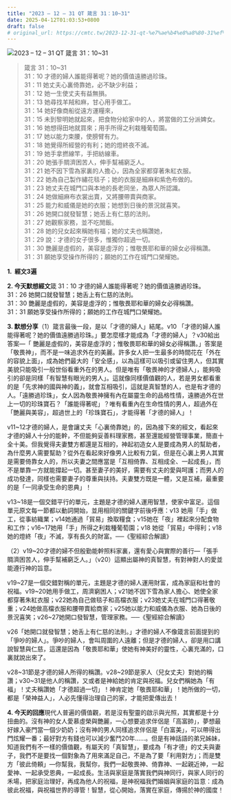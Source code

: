 ```yaml
---
title: "2023 – 12 – 31 QT 箴言 31：10~31"
date: 2025-04-12T01:03:53+0800
draft: false
# original_url: https://cmtc.tw/2023-12-31-qt-%e7%ae%b4%e8%a8%80-31%ef%bc%9a1031
---
```


![2023 – 12 – 31 QT 箴言 31：10~31](/images/qt.jpg  "2023 – 12 – 31 QT 箴言 31：10~31")

> 箴言 31：10~31  
> 31：10 才德的婦人誰能得著呢？她的價值遠勝過珍珠。  
> 31：11 她丈夫心裏倚靠她，必不缺少利益；  
> 31：12 她一生使丈夫有益無損。  
> 31：13 她尋找羊羢和麻，甘心用手做工。  
> 31：14 她好像商船從遠方運糧來，  
> 31：15 未到黎明她就起來，把食物分給家中的人，將當做的工分派婢女。  
> 31：16 她想得田地就買來；用手所得之利栽種葡萄園。  
> 31：17 她以能力束腰，使膀臂有力。  
> 31：18 她覺得所經營的有利；她的燈終夜不滅。  
> 31：19 她手拿撚線竿，手把紡線車。  
> 31：20 她張手賙濟困苦人，伸手幫補窮乏人。  
> 31：21 她不因下雪為家裏的人擔心，因為全家都穿著朱紅衣服。  
> 31：22 她為自己製作繡花毯子；她的衣服是細麻和紫色布做的。  
> 31：23 她丈夫在城門口與本地的長老同坐，為眾人所認識。  
> 31：24 她做細麻布衣裳出賣，又將腰帶賣與商家。  
> 31：25 能力和威儀是她的衣服；她想到日後的景況就喜笑。  
> 31：26 她開口就發智慧；她舌上有仁慈的法則。  
> 31：27 她觀察家務，並不吃閒飯。  
> 31：28 她的兒女起來稱她有福；她的丈夫也稱讚她，  
> 31：29 說：才德的女子很多，惟獨你超過一切。  
> 31：30 艷麗是虛假的，美容是虛浮的；惟敬畏耶和華的婦女必得稱讚。  
> 31：31 願她享受操作所得的；願她的工作在城門口榮耀她。

**1.  經文3遍**

**2. 今天默想經文**箴 31：10 才德的婦人誰能得著呢？她的價值遠勝過珍珠。  
31：26 她開口就發智慧；她舌上有仁慈的法則。  
31：30 艷麗是虛假的，美容是虛浮的；惟敬畏耶和華的婦女必得稱讚。  
31：31 願她享受操作所得的；願她的工作在城門口榮耀她。

**3. 默想分享**（1）箴言最後一段，是以「才德的婦人」結尾。v10 「才德的婦人誰能得著呢？她的價值遠勝過珍珠。」要怎麼樣才能成為「才德的婦人」？v30給出答案—「 艷麗是虛假的，美容是虛浮的；惟敬畏耶和華的婦女必得稱讚。」答案是「敬畏神」，而不是一味追求外在的美麗。許多女人把一生最多的時間花在「外在的容貌上面」，成為她們最大的「安全感」，以為這樣可以吸引或留住男人，但其實美貌只能吸引一般世俗看重外在的男人。但是唯有「敬畏神的才德婦人」，能夠吸引的卻是同樣「有智慧有眼光的男人」。這就像同樣價值觀的人，若是男女都看重的是「先求神的國與神的義」，就會互相吸引，這就是真智慧的人，也是有才德的人。「遠勝過珍珠」，女人因為敬畏神擁有內在屬靈生命的品格性情，遠勝過外在世上一切的珍珠寶石？「誰能得著呢」？唯有看重內在生命性情的男人，超過外在「艷麗與美容」，超過世上的「珍珠寶石」，才能得著「才德的婦人」！

v11~12才德的婦人，是會讓丈夫「心裏倚靠她」的，因為接下來的經文，看起來才德的婦人十分的能幹，不但能夠妥善料理家務，甚至還能經營管理事業，簡直十全十美。但我覺得夫妻雙方都還是互相的，神起初造女人是要成為男人的幫助者，為什麼男人需要幫助？從外在看起來好像男人比較有力氣，但是在心裏上男人其實是需要倚靠女人的，所以夫妻之間應當是「互相倚靠、互相成全、一起成長」，而不是單靠一方就能撐起一切。甚至妻子的美好，需要有丈夫的愛與呵護；而男人的成功發達，同樣也需要妻子的尊重與扶持。夫妻雙方既是一體，又是互補，最重要的是「一同承受生命的恩典」！

v13~18是一個交錯平行的單元，主題是才德的婦人運用智慧，使家中富足。這個單元原文每一節都以動詞開始，並用相同的關鍵字前後呼應：v13 她用「手」做工，從事紡織業；v14她通過「貿易」換取糧食；v15她在「夜」裡起來分配食物和工作；v16~17她用「手」所得之利栽種葡萄園；v18 她從「貿易」中得利；v18她的燈終「夜」不滅，享有長久的財富。──《聖經綜合解讀》

（2）v19~20才德的婦不但殷勤能幹照料家裏，還有愛心與實際的善行—「張手賙濟困苦人，伸手幫補窮乏人。」（v20）這顯出屬神的真智慧，有對神對人的愛並能遵行神的旨意。

v19~27是一個交錯對稱的單元，主題是才德的婦人運用財富，成為家庭和社會的祝福。v19~20她用手做工，周濟窮困人；v21她不因下雪為家人擔心、她使全家都穿著朱紅衣服；v22她為自己做毯子和高檔衣服；v23她丈夫在城門口得著敬重；v24她做高檔衣服和腰帶賣給商家；v25她以能力和威儀為衣服、她為日後的景況喜笑；v26~27她開口發智慧，管理家務。──《聖經綜合解讀》

v26「她開口就發智慧；她舌上有仁慈的法則。」才德的婦人不像箴言前面提到的「爭吵的婦人」。爭吵的婦人，會叫周圍的人遠離；但是才德的婦人，卻是用口講說智慧與仁慈，這還是因為「敬畏耶和華」使她有神美好的靈性，心裏充滿的，口裏就說出來了。

v28~31節是才德的婦人所得的稱讚。v28~29節是家人（兒女丈夫）對她的稱讚；v30~31是他人的稱讚，又或者是神給她的肯定與祝福。兒女們稱她為「有福」！丈夫稱讚她「才德超過一切」！神肯定她「敬畏耶和華」！她所做的一切，都是「榮神益人」，人必先懂得治理自己的家，才能把愛傳出去！

**4. 今天的回應**現代人普遍的價值觀，若是沒有聖靈的啟示與光照，其實都是十分扭曲的。沒有神的女人愛慕虛榮與艷麗，一心想要追求伴侶是「高富帥」，夢想最好嫁入豪門當一個少奶奶；沒有神的男人同樣追求伴侶是「白富美」，可以帶得出門炫耀一番；最好對方有錢也可以減少奮鬥20年……。但是有神話語的弟兄姊妹，知道我們有不一樣的價值觀，有屬天的「真智慧」，要成為「有才德」的丈夫與妻子，我們不是要找一個對象為了用來滿足自己，不是為了要「利用對方」；而是雙方「彼此倚頼」—你幫我，我幫你，我們一起敬畏神、倚靠神、一起親近神，一起愛神、一起承受恩典，一起成長。生活與家庭是落實我們與神同行，與家人同行的禾場，把家庭治理好，再成為他人的祝福，是神祝福我們婚姻與家庭的旨意：成為彼此祝福，與祝福世界的導管！智慧，從心開始，落實在家庭，傳揚於神的國度！